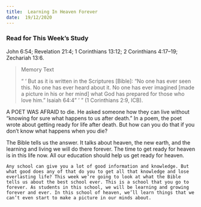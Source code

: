 ```yaml
---
title:  Learning In Heaven Forever
date:  19/12/2020
---
```


### Read for This Week’s Study
John 6:54; Revelation 21:4; 1 Corinthians 13:12; 2 Corinthians 4:17–19; Zechariah 13:6.

> <p>Memory Text</p>
> “ ‘ But as it is written in the Scriptures [Bible]: “No one has ever seen this. No one has ever heard about it. No one has ever imagined [made a picture in his or her mind]  what God has prepared for those who love him.” Isaiah 64:4” ’ ” (1 Corinthians 2:9, ICB).

A POET WAS AFRAID to die. He asked someone how they can live without “knowing for sure what happens to us after death.” In a poem, the poet wrote about getting ready for life after death. But how can you do that if you don’t know what happens when you die?

The Bible tells us the answer. It talks about heaven, the new earth, and the learning and living we will do there forever. The time to get ready for heaven is in this life now. All our education should help us get ready for heaven.

`Any school can give you a lot of good information and knowledge. But what good does any of that do you to get all that knowledge and lose everlasting life? This week we’re going to look at what the Bible tells us about the best school ever. This is a school that you go to forever. As students in this school, we will be learning and growing forever and ever. In this school of heaven, we’ll learn things that we can’t even start to make a picture in our minds about.`